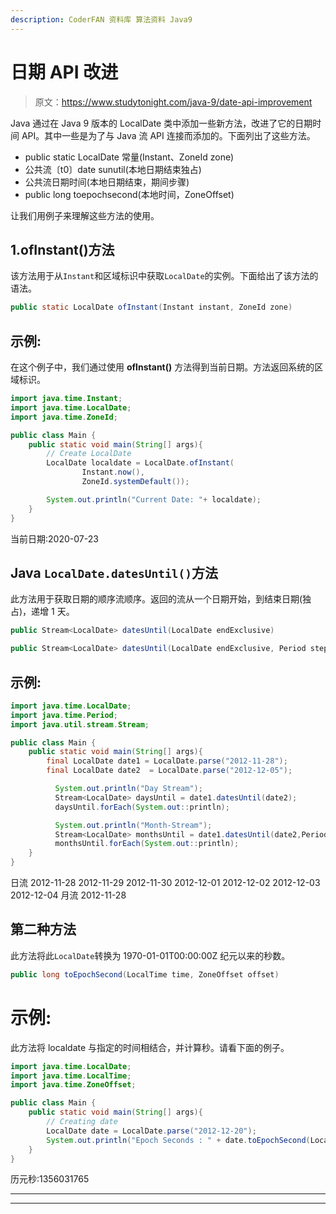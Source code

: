 ```yaml
---
description: CoderFAN 资料库 算法资料 Java9
---
```


# 日期 API 改进

> 原文：<https://www.studytonight.com/java-9/date-api-improvement>

Java 通过在 Java 9 版本的 LocalDate 类中添加一些新方法，改进了它的日期时间 API。其中一些是为了与 Java 流 API 连接而添加的。下面列出了这些方法。

*   public static LocalDate 常量(Instant、ZoneId zone)
*   公共流〔t0〕date sunutil(本地日期结束独占)
*   公共流<localdate>日期时间(本地日期结束，期间步骤)</localdate>
*   public long toepochsecond(本地时间，ZoneOffset)

让我们用例子来理解这些方法的使用。

## 1.ofInstant()方法

该方法用于从`Instant`和区域标识中获取`LocalDate`的实例。下面给出了该方法的语法。

```java
public static LocalDate ofInstant(Instant instant, ZoneId zone)
```

## 示例:

在这个例子中，我们通过使用 **ofInstant()** 方法得到当前日期。方法返回系统的区域标识。

```java
import java.time.Instant;
import java.time.LocalDate;
import java.time.ZoneId;

public class Main { 
	public static void main(String[] args){    
		// Create LocalDate 
        LocalDate localdate = LocalDate.ofInstant( 
                Instant.now(), 
                ZoneId.systemDefault()); 

        System.out.println("Current Date: "+ localdate);    
	}
}
```

当前日期:2020-07-23

## Java `LocalDate.datesUntil()`方法

此方法用于获取日期的顺序流顺序。返回的流从一个日期开始，到结束日期(独占)，递增 1 天。

```java
public Stream<LocalDate> datesUntil(LocalDate endExclusive)

public Stream<LocalDate> datesUntil(LocalDate endExclusive, Period step)
```

## 示例:

```java
import java.time.LocalDate;
import java.time.Period;
import java.util.stream.Stream;

public class Main { 
	public static void main(String[] args){    
		final LocalDate date1 = LocalDate.parse("2012-11-28");
	    final LocalDate date2  = LocalDate.parse("2012-12-05");

	      System.out.println("Day Stream");
	      Stream<LocalDate> daysUntil = date1.datesUntil(date2);
	      daysUntil.forEach(System.out::println);

	      System.out.println("Month-Stream");
	      Stream<LocalDate> monthsUntil = date1.datesUntil(date2,Period.ofMonths(1));
	      monthsUntil.forEach(System.out::println);
	}
}
```

日流
2012-11-28
2012-11-29
2012-11-30
2012-12-01
2012-12-02
2012-12-03
2012-12-04
月流
2012-11-28

## 第二种方法

此方法将此`LocalDate`转换为 1970-01-01T00:00:00Z 纪元以来的秒数。

```java
public long toEpochSecond(LocalTime time, ZoneOffset offset)
```

# 示例:

此方法将 localdate 与指定的时间相结合，并计算秒。请看下面的例子。

```java
import java.time.LocalDate;
import java.time.LocalTime;
import java.time.ZoneOffset;

public class Main { 
	public static void main(String[] args){
		// Creating date
		LocalDate date = LocalDate.parse("2012-12-20");
	    System.out.println("Epoch Seconds : " + date.toEpochSecond(LocalTime.now(), ZoneOffset.of("Z")));
	}
}
```

历元秒:1356031765

* * *

* * *